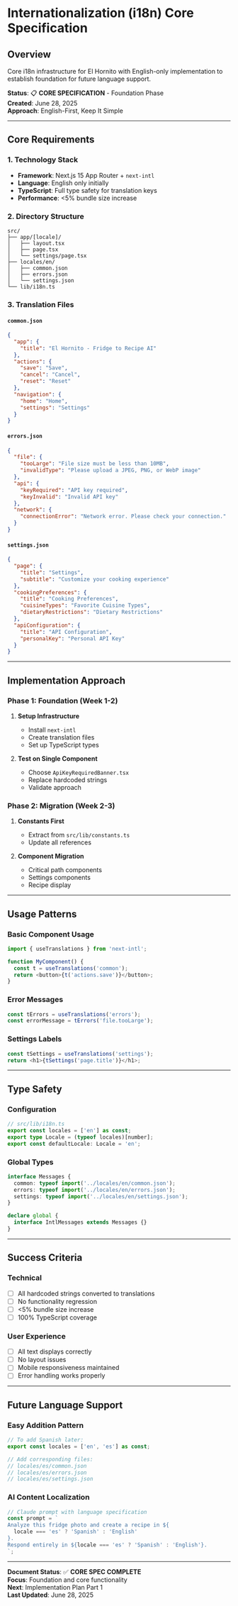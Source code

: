 # Internationalization (i18n) Core Specification

## Overview

Core i18n infrastructure for El Hornito with English-only implementation to establish foundation for future language support.

**Status**: 📋 **CORE SPECIFICATION** - Foundation Phase  
**Created**: June 28, 2025  
**Approach**: English-First, Keep It Simple

---

## Core Requirements

### 1. Technology Stack

- **Framework**: Next.js 15 App Router + `next-intl`
- **Language**: English only initially
- **TypeScript**: Full type safety for translation keys
- **Performance**: <5% bundle size increase

### 2. Directory Structure

```
src/
├── app/[locale]/
│   ├── layout.tsx
│   ├── page.tsx
│   └── settings/page.tsx
├── locales/en/
│   ├── common.json
│   ├── errors.json
│   └── settings.json
└── lib/i18n.ts
```

### 3. Translation Files

#### `common.json`

```json
{
  "app": {
    "title": "El Hornito - Fridge to Recipe AI"
  },
  "actions": {
    "save": "Save",
    "cancel": "Cancel",
    "reset": "Reset"
  },
  "navigation": {
    "home": "Home",
    "settings": "Settings"
  }
}
```

#### `errors.json`

```json
{
  "file": {
    "tooLarge": "File size must be less than 10MB",
    "invalidType": "Please upload a JPEG, PNG, or WebP image"
  },
  "api": {
    "keyRequired": "API key required",
    "keyInvalid": "Invalid API key"
  },
  "network": {
    "connectionError": "Network error. Please check your connection."
  }
}
```

#### `settings.json`

```json
{
  "page": {
    "title": "Settings",
    "subtitle": "Customize your cooking experience"
  },
  "cookingPreferences": {
    "title": "Cooking Preferences",
    "cuisineTypes": "Favorite Cuisine Types",
    "dietaryRestrictions": "Dietary Restrictions"
  },
  "apiConfiguration": {
    "title": "API Configuration",
    "personalKey": "Personal API Key"
  }
}
```

---

## Implementation Approach

### Phase 1: Foundation (Week 1-2)

1. **Setup Infrastructure**

   - Install `next-intl`
   - Create translation files
   - Set up TypeScript types

2. **Test on Single Component**
   - Choose `ApiKeyRequiredBanner.tsx`
   - Replace hardcoded strings
   - Validate approach

### Phase 2: Migration (Week 2-3)

1. **Constants First**

   - Extract from `src/lib/constants.ts`
   - Update all references

2. **Component Migration**
   - Critical path components
   - Settings components
   - Recipe display

---

## Usage Patterns

### Basic Component Usage

```typescript
import { useTranslations } from 'next-intl';

function MyComponent() {
  const t = useTranslations('common');
  return <button>{t('actions.save')}</button>;
}
```

### Error Messages

```typescript
const tErrors = useTranslations('errors');
const errorMessage = tErrors('file.tooLarge');
```

### Settings Labels

```typescript
const tSettings = useTranslations('settings');
return <h1>{tSettings('page.title')}</h1>;
```

---

## Type Safety

### Configuration

```typescript
// src/lib/i18n.ts
export const locales = ['en'] as const;
export type Locale = (typeof locales)[number];
export const defaultLocale: Locale = 'en';
```

### Global Types

```typescript
interface Messages {
  common: typeof import('../locales/en/common.json');
  errors: typeof import('../locales/en/errors.json');
  settings: typeof import('../locales/en/settings.json');
}

declare global {
  interface IntlMessages extends Messages {}
}
```

---

## Success Criteria

### Technical

- [ ] All hardcoded strings converted to translations
- [ ] No functionality regression
- [ ] <5% bundle size increase
- [ ] 100% TypeScript coverage

### User Experience

- [ ] All text displays correctly
- [ ] No layout issues
- [ ] Mobile responsiveness maintained
- [ ] Error handling works properly

---

## Future Language Support

### Easy Addition Pattern

```typescript
// To add Spanish later:
export const locales = ['en', 'es'] as const;

// Add corresponding files:
// locales/es/common.json
// locales/es/errors.json
// locales/es/settings.json
```

### AI Content Localization

```typescript
// Claude prompt with language specification
const prompt = `
Analyze this fridge photo and create a recipe in ${
  locale === 'es' ? 'Spanish' : 'English'
}.
Respond entirely in ${locale === 'es' ? 'Spanish' : 'English'}.
`;
```

---

**Document Status**: ✅ **CORE SPEC COMPLETE**  
**Focus**: Foundation and core functionality  
**Next**: Implementation Plan Part 1  
**Last Updated**: June 28, 2025
